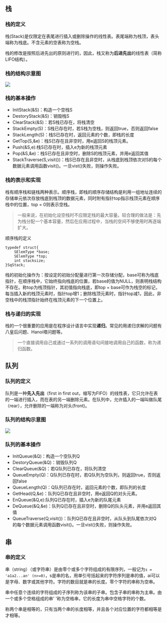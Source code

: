 ## 栈

### 栈的定义

栈(Stack)是仅限定在表尾进行插入或删除操作的线性表。表尾端称为栈顶，表头端称为栈底。不含元素的空表称为空栈。

栈的修改是按照后进先出的原则进行的，因此，栈又称为**后进先出**的线性表（简称LIFO结构）。


### 栈的结构示意图

![](https://i.imgur.com/U81T0vX.jpg)


###  栈的基本操作
- InitStack(&S)：构造一个空栈S
- DestoryStack(&S)：销毁栈S
- ClearStack(&S)：若S栈已存在，将栈清空
- StackEmpty(S)：S栈已存在时，若S栈为空栈，则返回true，否则返回false
- StackLength(S)：栈S已存在时，返回元素的个数，即栈的长度
- GetTop(S,&e)：栈S已存在且非空时，用e返回S的栈顶元素。
- Push(&S,e):栈S已存在时，插入e为新的栈顶元素
- Pop(&S,&e)：栈S已存在且非空时，删除S的栈顶元素，并用e返回其值
- StackTraverse(S,visit())：栈S已存在且非空时，从栈底到栈顶依次对S的每个数据元素调用函数visit()。一旦vist()失败，则操作失败。

### 栈的表示和实现
栈有顺序栈和链栈两种表示。顺序栈，即栈的顺序存储结构是利用一组地址连续的存储单元依次存放栈底到栈顶的数据元素，同时附有指针top指示栈顶元素在顺序栈中的位置，top = 0则表示空栈。
> 一般来说，在初始化设空栈时不应限定栈的最大容量。较合理的做法是：先为栈分配一个基本容量，然后在应用过程中，当栈的空间不够使用时再逐端扩大。

顺序栈的定义

    typedef struct{
		SElemType *base;
		SElemType *top;
		int stacksize;
	}SqStack; 
	
栈的初始化操作为：按设定的初始分配量进行第一次存储分配，base可称为栈底指针，在顺序栈中，它始终指向栈底的位置，若base的值为NULL，则表明栈结构不存在。称top为栈顶指针，其初值指向栈底，即top = base可作为栈空的标记，每当插入新的栈顶元素时，指针top增1；删除栈顶元素时，指针top减1，因此，非空栈中的栈顶指针始终在栈顶元素的下一个位置上。


### 栈与递归的实现
栈的一个很重要的应用是在程序设计语言中实现**递归**。常见的用递归求解的问题有八皇后问题、Hanoi塔问题等。
> 一个直接调用自己或通过一系列的调用语句间接地调用自己的函数，称为递归函数。


## 队列

### 队列的定义
队列是一种**先入先出**（first in first out，缩写为FIFO）的线性表，它只允许在表的一端进行插入，而在表的另一端删除元素。在队列中，允许插入的一端叫做队尾（rear），允许删除的一端称为对头(front)。

### 队列的结构示意图

![](https://i.imgur.com/wq1JEHd.jpg)

### 队列的基本操作
- InitQueue(&Q)：构造一个空队列Q
- DestoryQueue(&Q)：销毁队列Q
- ClearQueue(&Q)：若Q队列已存在，将队列清空
- QueueEmpty(Q)：Q队列已存在时，若Q队列为空队列，则返回true，否则返回false
- QueueLength(Q)：Q队列已存在时，返回元素的个数，即队列的长度
- GetHead(Q,&e)：队列Q已存在且非空时，用e返回Q的对头元素。
- EnQueue(&Q,e):队列Q已存在时，插入e为新的队尾元素
- DeQueue(&Q,&e)：队列Q已存在且非空时，删除Q的队头元素，并用e返回其值
- QueueTraverse(Q,visit())：队列Q已存在且非空时，从队头到队尾依次对Q 的每个数据元素调用函数visit()。一旦vist()失败，则操作失败。

## 串

### 串的定义
串（string）（或字符串）是由零个或多个字符组成的有限序列，一般记为`s = 'a1a2...an' (n>=0)`，s是串的名，用单引号括起来的字符序列是串的值，ai可以是字母、数字或其他字符。字符的数目就是串的长度。零个字符的串称为空串。

串中任意个连续的字符组成的子序列称为该串的子串。包含子串的串称为主串。由一个或多个空格组成的串' '称为空格串，它的长度为串中空格字符的个数。

称两个串是相等的，只有当两个串的长度相等，并且各个对应位置的字符都相等是才相等。 
